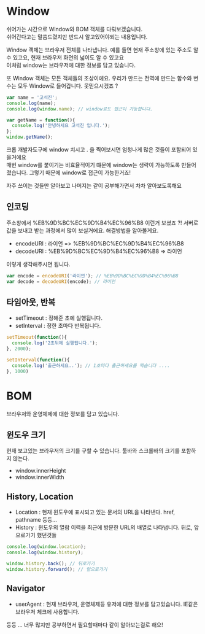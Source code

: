 # Window
쉬어가는 시간으로 Window와 BOM 객체를 다뤄보겠습니다.     
쉬어간다고는 말씀드렸지만 반드시 알고있어야되는 내용입니다.    

Window 객체는 브라우저 전체를 나타냅니다. 예를 들면 현재 주소창에 있는 주소도 알 수 있고요, 현재 브라우저 화면의 넓이도 알 수 있고요   
이처럼 window는 브라우저에 대한 정보를 담고 있습니다.   

또 Window 객체는 모든 객체들의 조상이에요. 
우리가 만드는 전역에 만드는 함수와 변수는 모두 Window로 들어갑니다. 못믿으시겠죠 ?
```js
var name = '고석진';
console.log(name);
console.log(window.name); // window로도 접근이 가능합니다.

var getName = function(){
  console.log('안녕하세요 고석진 입니다.');
};
window.getName();
```

크롭 개발자도구에 window 치시고 . 을 찍어보시면 엄청나게 많은 것들이 포함되어 있을거에요   
매번 window를 붙이기는 비효율적이기 떄문에 window는 생략이 가능하도록 만들어졌습니다. 그렇기 때문에 window로 접근이 가능한거죠!  

자주 쓰이는 것들만 알아보고 나머지는 같이 공부해가면서 차차 알아보도록해요

## 인코딩  
주소창에서 %EB%9D%BC%EC%9D%B4%EC%96%B8 이런거 보셨죠 ?! 서버로 값을 보내고 받는 과정에서 많이 보실거에요. 해결방법을 알아볼게요.   

- encodeURI : 라이언 => %EB%9D%BC%EC%9D%B4%EC%96%B8
- decodeURI : %EB%9D%BC%EC%9D%B4%EC%96%B8 => 라이언

이렇게 생각해주시면 됩니다.

```js
var encode = encodeURI('라이언'); // %EB%9D%BC%EC%9D%B4%EC%96%B8
var decode = decodeURI(encode); // 라이언
```

## 타임아웃, 반복 

- setTimeout : 정해준 초에 실행됩니다. 
- setInterval : 정한 초마다 반복됩니다.

```js
setTimeout(function(){
  console.log('2초뒤에 실행됩니다.');
}, 2000);

setInterval(function(){
  console.log('출근하세요..'); // 1초마다 출근하세요를 찍습니다 ....
}, 1000)
```

# BOM
브라우저와 운영체제에 대한 정보를 담고 있습니다.

## 윈도우 크기 
현재 보고있는 브라우저의 크기를 구할 수 있습니다. 툴바와 스크롤바의 크기를 포함하지 않는다.
- window.innerHeight
- window.innerWidth

## History, Location

- Location : 현재 윈도우에 표시되고 있는 문서의 URL을 나타낸다. href, pathname 등등...
- History :  윈도우의 열람 이력을 최근에 방문한 URL의 배열로 나타냅니다. 뒤로, 앞으로가기 했던것들

```js
console.log(window.location);
console.log(window.history);

window.history.back(); // 뒤로가기
window.history.forward(); // 앞으로가기
```

## Navigator
- userAgent : 현재 브라우저, 운영체제등 유저에 대한 정보를 담고있습니다. IE같은 브라우저 체크에 사용합니다.

등등 ... 너무 많지만 공부하면서 필요할때마다 같이 알아보는걸로 해요!   



 